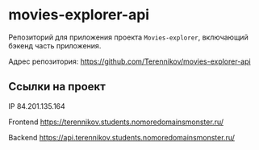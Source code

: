 # movies-explorer-api

Репозиторий для приложения проекта `Movies-explorer`, включающий бэкенд часть приложения.

Адрес репозитория: https://github.com/Terennikov/movies-explorer-api

## Ссылки на проект

IP 84.201.135.164

Frontend https://terennikov.students.nomoredomainsmonster.ru/

Backend https://api.terennikov.students.nomoredomainsmonster.ru/
